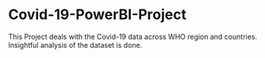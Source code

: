 # Covid-19-PowerBI-Project

This Project deals with the Covid-19 data across WHO region and countries.
Insightful analysis of the dataset is done.
